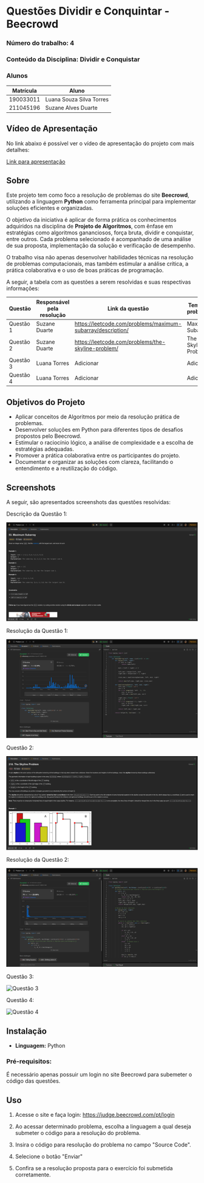 # Questões Dividir e Conquintar - Beecrowd

### **Número do trabalho:** 4
### **Conteúdo da Disciplina:** Dividir e Conquistar 

### **Alunos**

| Matrícula   | Aluno                                       |
|-------------|---------------------------------------------|
| 190033011   |  Luana Souza Silva Torres          |
| 211045196   | Suzane Alves Duarte        |

## **Vídeo de Apresentação**

No link abaixo é possível ver o vídeo de apresentação do projeto com mais detalhes:

[Link para apresentação]()

## **Sobre**

Este projeto tem como foco a resolução de problemas do site **Beecrowd**, utilizando a linguagem **Python** como ferramenta principal para implementar soluções eficientes e organizadas.

O objetivo da iniciativa é aplicar de forma prática os conhecimentos adquiridos na disciplina de **Projeto de Algoritmos**, com ênfase em estratégias como algoritmos gananciosos, força bruta, dividir e conquistar, entre outros. Cada problema selecionado é acompanhado de uma análise de sua proposta, implementação da solução e verificação de desempenho.

O trabalho visa não apenas desenvolver habilidades técnicas na resolução de problemas computacionais, mas também estimular a análise crítica, a prática colaborativa e o uso de boas práticas de programação.

A seguir, a tabela com as questões a serem resolvidas e suas respectivas informações:

| Questão | Responsável pela resolução | Link da questão | Tema do problema | Nível de dificuldade |
|--------|---------------------------|----------------|------------------------|----------------------|
|Questão 1| Suzane Duarte | https://leetcode.com/problems/maximum-subarray/description/ | Maximum Subarray | Médio |
|Questão 2| Suzane Duarte | https://leetcode.com/problems/the-skyline-problem/ | The Skyline Problem | Difícil |
|Questão 3| Luana Torres | Adicionar | Adicionar | Médio |
|Questão 4| Luana Torres | Adicionar | Adicionar | Difícil |


## **Objetivos do Projeto**

- Aplicar conceitos de Algoritmos por meio da resolução prática de problemas.
- Desenvolver soluções em Python para diferentes tipos de desafios propostos pelo Beecrowd.
- Estimular o raciocínio lógico, a análise de complexidade e a escolha de estratégias adequadas. 
- Promover a prática colaborativa entre os participantes do projeto.
- Documentar e organizar as soluções com clareza, facilitando o entendimento e a reutilização do código.


## **Screenshots**

A seguir, são apresentados screenshots das questões resolvidas: 

Descrição da Questão 1:

![Questão 1](assets/maximumSubarraypergunta.png) 

Resolução da Questão 1: 

![Questão 1](assets/maximumSubarray.png) 

Questão 2:

![Questão 2](assets/TheSkylineProblemPergunta.png) 

Resolução da Questão 2: 

![Questão 1](assets/TheSkylineProblem.png) 

Questão 3:

![Questão 3]() 

Questão 4:

![Questão 4]() 

## **Instalação**

- **Linguagem:** Python  

### **Pré-requisitos:**  

É necessário apenas possuir um login no site Beecrowd para subemeter o código das questões. 

## **Uso**

1. Acesse o site e faça login: https://judge.beecrowd.com/pt/login

2. Ao acessar determinado problema, escolha a linguagem a qual deseja submeter o código para a resolução do problema.

3. Insira o código para resolução do problema no campo "Source Code". 

4. Selecione o botão "Enviar" 

5. Confira se a resolução proposta para o exercício foi submetida corretamente.
